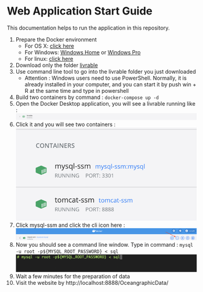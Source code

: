 # Web Application Start Guide
This documentation helps to run the application in this repository.

1. Prepare the Docker environment 
   * For OS X: [click here](https://docs.docker.com/docker-for-mac/install/)
   * For Windows: [Windows Home](https://docs.docker.com/docker-for-windows/install-windows-home/) 
     or [Windows Pro](https://docs.docker.com/docker-for-windows/install/)
   * For linux: [click here](https://docs.docker.com/engine/install/)
2. Download only the folder [livrable](livrable)
3. Use command line tool to go into the livrable folder you just downloaded
   * Attention : Windows users need to use PowerShell. Normally, it is already installed in your computer,
     and you can start it by push win + R at the same time and type in powershell
4. Build two containers by command : `docker-compose up -d`
5. Open the Docker Desktop application, you will see a livrable running like : ![livrable-container](assets/livarble-container.png)
6. Click it and you will see two containers : ![twocontainers](assets/twocontainers.png)
7. Click mysql-ssm and click the cli icon here : ![cli](assets/cli.png)
8. Now you should see a command line window. Type in command : `mysql -u root -p${MYSQL_ROOT_PASSWORD} < sql` ![preparedata](assets/dataprepare.png)
9. Wait a few minutes for the preparation of data
10. Visit the website by http://localhost:8888/OceangraphicData/
